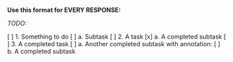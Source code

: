
**Use this format for EVERY RESPONSE:**

*TODO:*

[ ] 1. Something to do
    [ ] a. Subtask
[ ] 2. A task
    [x] a. A completed subtask
[ ] 3. A completed task
    [ ] a. Another completed subtask with annotation:
    [ ] b. A completed subtask
